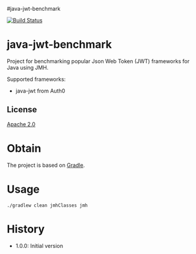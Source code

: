 #java-jwt-benchmark

[![Build Status](https://travis-ci.org/skjolber/java-jwt-benchmark.svg?branch=master)](https://travis-ci.org/skjolber/java-jwt-benchmark)

# java-jwt-benchmark
Project for benchmarking popular Json Web Token (JWT) frameworks for Java using JMH.

Supported frameworks: 
  * java-jwt from Auth0

## License
[Apache 2.0]

# Obtain
The project is based on [Gradle].

# Usage
```
./gradlew clean jmhClasses jmh
```

# History

 - 1.0.0: Initial version

[Apache 2.0]:          	http://www.apache.org/licenses/LICENSE-2.0.html
[issue-tracker]:       	https://github.com/skjolber/java-jwt-benchmark/issues
[Gradle]:               https://gradle.org/
